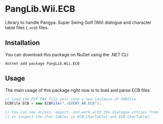 # PangLib.Wii.ECB

Library to handle Pangya: Super Swing Golf (Wii) dialogue and character table files (`.ecb`) files.

## Installation

You can download this package on NuGet using the .NET CLI

```
dotnet add package PangLib.Wii.ECB
```

## Usage

The main usage of this package right now is to load and parse ECB files

```cs
// Load the PSP PAK file pair into a new instance of PAKFile
ECBFile ECB = new ECBFile("./EVENT_AR.ECB");

// You can now access, export, and work with the dialogue entries from ECB.Dialogue
// or inspect the char tables in ECB.CharTable1 and ECB.CharTable2
```